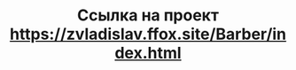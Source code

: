 <h1 align="center">Ссылка на проект <a target="_blank" href="https://zvladislav.ffox.site/Barber/index.html" target="_blank">https://zvladislav.ffox.site/Barber/index.html</a> 
